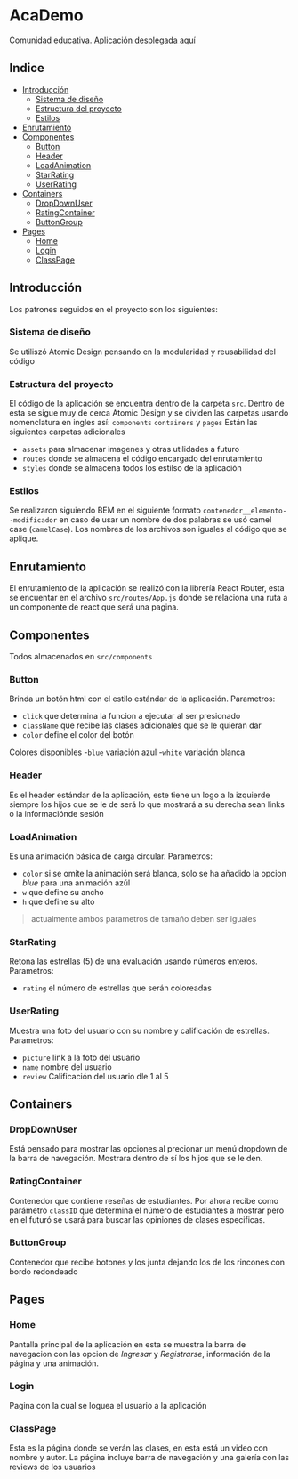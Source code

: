 # AcaDemo
Comunidad educativa. [Aplicación desplegada aquí](https://academo-sebastian.herokuapp.com/)

## Indice
  * [Introducción](#introducci-n)
    + [Sistema de diseño](#sistema-de-dise-o)
    + [Estructura del proyecto](#estructura-del-proyecto)
    + [Estilos](#estilos)
  * [Enrutamiento](#enrutamiento)
  * [Componentes](#componentes)
    + [Button](#button)
    + [Header](#header)
    + [LoadAnimation](#loadanimation)
    + [StarRating](#starrating)
    + [UserRating](#userrating)
  * [Containers](#containers)
    + [DropDownUser](#dropdownuser)
    + [RatingContainer](#ratingcontainer)
    + [ButtonGroup](#buttongroup)
  * [Pages](#pages)
    + [Home](#home)
    + [Login](#login)
    + [ClassPage](#classpage)

## Introducción
Los patrones seguidos en el proyecto son los siguientes:

### Sistema de diseño
Se utiliszó Atomic Design pensando en la modularidad y reusabilidad del código

### Estructura del proyecto
El código de la aplicación se encuentra dentro de la carpeta `src`. Dentro de esta se sigue muy de cerca Atomic Design y se dividen las carpetas usando nomenclatura en ingles así: `components` `containers`  y `pages`
Están las siguientes carpetas adicionales
- `assets` para almacenar imagenes y otras utilidades a futuro
- `routes` donde se almacena el código encargado del enrutamiento
- `styles` donde se almacena todos los estilso de la aplicación

### Estilos
Se realizaron siguiendo BEM en el siguiente formato `contenedor__elemento--modificador` en caso de usar un nombre de dos palabras se usó camel case (`camelCase`). Los nombres de los archivos son iguales al código que se aplique.

## Enrutamiento
El enrutamiento de la aplicación se realizó con la librería React Router, esta se encuentar en el archivo `src/routes/App.js` donde se relaciona una ruta a un componente de react que será una pagina.

## Componentes
Todos almacenados en `src/components` 

### Button
Brinda un botón html con el estilo estándar de la aplicación.
Parametros:
- `click` que determina la funcion a ejecutar al ser presionado
- `className` que recibe las clases adicionales que se le quieran dar
- `color` define el color del botón

Colores disponibles
-`blue` variación azul
-`white` variación blanca

### Header
Es el header estándar de la aplicación, este tiene un logo a la izquierde siempre los hijos que se le de será lo que mostrará a su derecha sean links o la informaciónde sesión

### LoadAnimation
Es una animación básica de carga circular.
Parametros:
- `color` si se omite la animación será blanca, solo se ha añadido la opcion *blue* para una animación azúl
- `w` que define su ancho
- `h` que define su alto
> actualmente ambos parametros de tamaño deben ser iguales

### StarRating
Retona las estrellas (5) de una evaluación usando números enteros.
Parametros:
- `rating` el número de estrellas que serán coloreadas

### UserRating
Muestra una foto del usuario con su nombre y calificación de estrellas.
Parametros:
- `picture` link a la foto del usuario
- `name` nombre del usuario
- `review` Calificación del usuario dle 1 al 5

## Containers

### DropDownUser
Está pensado para mostrar las opciones al precionar un menú dropdown de la barra de navegación.
Mostrara dentro de sí los hijos que se le den.

### RatingContainer
Contenedor que contiene reseñas de estudiantes.
Por ahora recibe como parámetro `classID` que determina el número de estudiantes a mostrar pero en el futuró se usará para buscar las opiniones de clases especificas.

### ButtonGroup
Contenedor que recibe botones y los junta dejando los de los rincones con bordo redondeado

## Pages

### Home
Pantalla principal de la aplicación en esta se muestra la barra de navegacion con las opcion de *Ingresar* y *Registrarse*, información de la página y una animación.

### Login
Pagina con la cual se loguea el usuario a la aplicación

### ClassPage
Esta es la página donde se verán las clases, en esta está un video con nombre y autor. La página incluye barra de navegación y una galería con las reviews de los usuarios